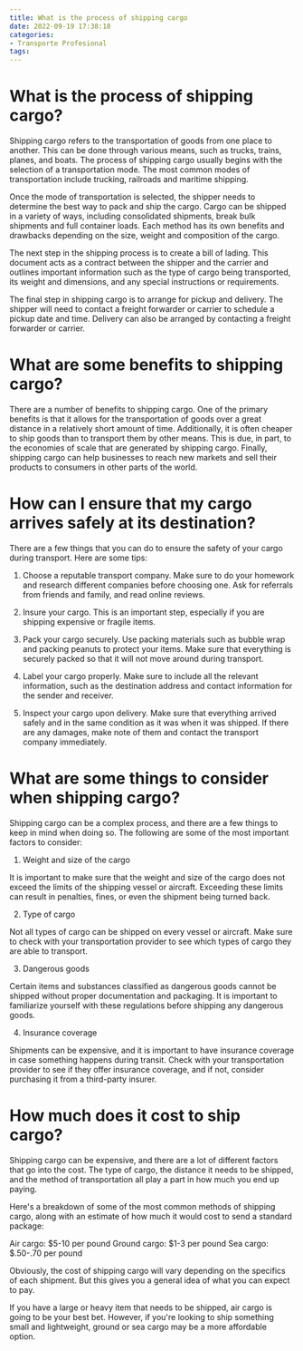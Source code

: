 ```yaml
---
title: What is the process of shipping cargo
date: 2022-09-19 17:38:18
categories:
- Transporte Profesional
tags:
---
```



#  What is the process of shipping cargo?

Shipping cargo refers to the transportation of goods from one place to another. This can be done through various means, such as trucks, trains, planes, and boats. The process of shipping cargo usually begins with the selection of a transportation mode. The most common modes of transportation include trucking, railroads and maritime shipping.

Once the mode of transportation is selected, the shipper needs to determine the best way to pack and ship the cargo. Cargo can be shipped in a variety of ways, including consolidated shipments, break bulk shipments and full container loads. Each method has its own benefits and drawbacks depending on the size, weight and composition of the cargo.

The next step in the shipping process is to create a bill of lading. This document acts as a contract between the shipper and the carrier and outlines important information such as the type of cargo being transported, its weight and dimensions, and any special instructions or requirements.

The final step in shipping cargo is to arrange for pickup and delivery. The shipper will need to contact a freight forwarder or carrier to schedule a pickup date and time. Delivery can also be arranged by contacting a freight forwarder or carrier.

#  What are some benefits to shipping cargo?

There are a number of benefits to shipping cargo. One of the primary benefits is that it allows for the transportation of goods over a great distance in a relatively short amount of time. Additionally, it is often cheaper to ship goods than to transport them by other means. This is due, in part, to the economies of scale that are generated by shipping cargo. Finally, shipping cargo can help businesses to reach new markets and sell their products to consumers in other parts of the world.

#  How can I ensure that my cargo arrives safely at its destination?

There are a few things that you can do to ensure the safety of your cargo during transport. Here are some tips:

1. Choose a reputable transport company. Make sure to do your homework and research different companies before choosing one. Ask for referrals from friends and family, and read online reviews.

2. Insure your cargo. This is an important step, especially if you are shipping expensive or fragile items.

3. Pack your cargo securely. Use packing materials such as bubble wrap and packing peanuts to protect your items. Make sure that everything is securely packed so that it will not move around during transport.

4. Label your cargo properly. Make sure to include all the relevant information, such as the destination address and contact information for the sender and receiver.

5. Inspect your cargo upon delivery. Make sure that everything arrived safely and in the same condition as it was when it was shipped. If there are any damages, make note of them and contact the transport company immediately.

#  What are some things to consider when shipping cargo?

Shipping cargo can be a complex process, and there are a few things to keep in mind when doing so. The following are some of the most important factors to consider:

1. Weight and size of the cargo

It is important to make sure that the weight and size of the cargo does not exceed the limits of the shipping vessel or aircraft. Exceeding these limits can result in penalties, fines, or even the shipment being turned back.

2. Type of cargo

Not all types of cargo can be shipped on every vessel or aircraft. Make sure to check with your transportation provider to see which types of cargo they are able to transport.

3. Dangerous goods

Certain items and substances classified as dangerous goods cannot be shipped without proper documentation and packaging. It is important to familiarize yourself with these regulations before shipping any dangerous goods.

4. Insurance coverage

Shipments can be expensive, and it is important to have insurance coverage in case something happens during transit. Check with your transportation provider to see if they offer insurance coverage, and if not, consider purchasing it from a third-party insurer.

#  How much does it cost to ship cargo?

Shipping cargo can be expensive, and there are a lot of different factors that go into the cost. The type of cargo, the distance it needs to be shipped, and the method of transportation all play a part in how much you end up paying.

Here's a breakdown of some of the most common methods of shipping cargo, along with an estimate of how much it would cost to send a standard package:

Air cargo: $5-10 per pound
Ground cargo: $1-3 per pound
Sea cargo: $.50-.70 per pound

Obviously, the cost of shipping cargo will vary depending on the specifics of each shipment. But this gives you a general idea of what you can expect to pay.

If you have a large or heavy item that needs to be shipped, air cargo is going to be your best bet. However, if you're looking to ship something small and lightweight, ground or sea cargo may be a more affordable option.